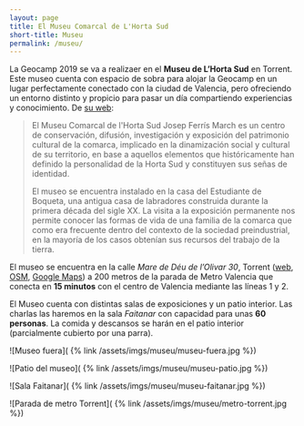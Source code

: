 ```yaml
---
layout: page
title: El Museu Comarcal de L'Horta Sud
short-title: Museu
permalink: /museu/
---
```


La Geocamp 2019 se va a realizaer en el **Museu de L’Horta Sud** en Torrent. Este museo cuenta con espacio de sobra para alojar la Geocamp en un lugar perfectamente conectado con la ciudad de Valencia, pero ofreciendo un entorno distinto y propicio para pasar un día compartiendo experiencias y conocimiento. De [su web](http://www.museuhortasud.com/):

> El Museu Comarcal de l'Horta Sud Josep Ferrís March es un centro de conservación, difusión, investigación y exposición del patrimonio cultural de la comarca, implicado en la dinamización social y cultural de su territorio, en base a aquellos elementos que históricamente han definido la personalidad de la Horta Sud y constituyen sus señas de identidad.
>
> El museo se encuentra instalado en la casa del Estudiante de Boqueta, una antigua casa de labradores construida durante la primera década del sigle XX. La visita a la exposición permanente nos permite conocer las formas de vida de una familia de la comarca que como era frecuente dentro del contexto de la sociedad preindustrial, en la mayoría de los casos obtenían sus recursos del trabajo de la tierra.

El museo se encuentra en la calle *Mare de Déu de l’Olivar 30*, Torrent ([web](http://www.museuhortasud.com/), [OSM](http://www.museuhortasud.com/), [Google Maps](http://www.museuhortasud.com/)) a 200 metros de la parada de Metro Valencia que conecta en **15 minutos** con el centro de Valencia mediante las líneas 1 y 2.

El Museo cuenta con distintas salas de exposiciones y un patio interior. Las charlas las haremos en la sala *Faitanar* con capacidad para unas **60 personas**. La comida y descansos se harán en el patio interior (parcialmente cubierto por una parra).

![Museo fuera]( {% link /assets/imgs/museu/museu-fuera.jpg %})

![Patio del museo]( {% link /assets/imgs/museu/museu-patio.jpg %})

![Sala Faitanar]( {% link /assets/imgs/museu/museu-faitanar.jpg %})

![Parada de metro Torrent]( {% link /assets/imgs/museu/metro-torrent.jpg %})
